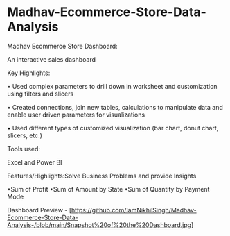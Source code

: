 # Madhav-Ecommerce-Store-Data-Analysis

Madhav Ecommerce Store Dashboard:

An interactive sales dashboard

Key Highlights:

• Used complex parameters to drill down in worksheet and customization using filters and slicers

• Created connections, join new tables, calculations to manipulate data and enable user driven parameters for visualizations

• Used different types of customized visualization (bar chart, donut chart, slicers, etc.)


Tools used:

Excel and Power BI


Features/Highlights:Solve Business Problems and provide Insights

•Sum of Profit 
•Sum of Amount by State 
•Sum of Quantity by Payment Mode



Dashboard Preview - [https://github.com/IamNikhilSingh/Madhav-Ecommerce-Store-Data-Analysis-/blob/main/Snapshot%20of%20the%20Dashboard.jpg]
